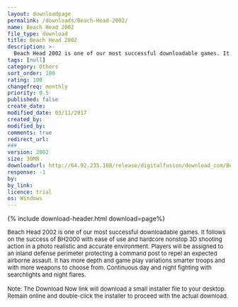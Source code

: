 ```yaml
---
layout: downloadpage
permalink: /downloads/Beach-Head-2002/
name: Beach Head 2002
file_type: download
title: Beach Head 2002
description: >-
  Beach Head 2002 is one of our most successful downloadable games. It follows on the success of BH2000 with ease of use and hardcore nonstop 3D shooting action in a photo realistic...
tags: [null]
category: Others
sort_order: 100
rating: 100
changefreq: monthly
priority: 0.5
published: false
create_date: 
modified_date: 03/11/2017
created_by: 
modified_by: 
comments: true
redirect_url: 
### 
version: 2002
size: 30MB
downloadurl: http://64.92.235.108/release/digitalfusion/download_com/BeachHead2002.exe
response: -1
by: 
by_link: 
licence: trial
os: Windows
---
```


{% include download-header.html download=page%}

<p style="fix-download-text !important">
<p><font size="2">Beach Head 2002 is one of our most successful downloadable games. It follows on the success of BH2000 with ease of use and hardcore nonstop 3D shooting action in a photo realistic and accurate environment. Players will be assigned to an inland defense perimeter protecting a command post to repel an expected airborne assault. It has more depth and game play variations smarter troops and with more weapons to choose from. Continuous day and night fighting with searchlights and night flares. <br />
<br />
Note: The Download Now link will download a small installer file to your desktop. Remain online and double-click the installer to proceed with the actual download.</font></p></p>
